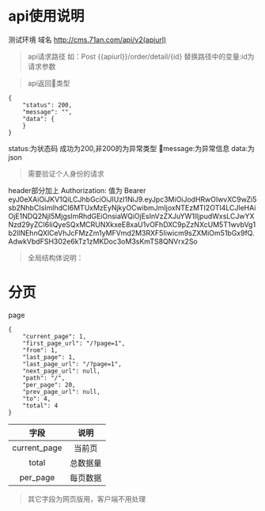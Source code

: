 # api使用说明

测试环境 域名 http://cms.71an.com/api/v2(apiurl)

>api请求路径 如：Post {{apiurl}}/order/detail/{id}
替换路径中的变量:id为请求参数


> api返回类型

```json5
{
    "status": 200,
    "message": "",
    "data": {
    }
}
```
status:为状态码 成功为200,非200的为异常类型
message:为异常信息
data:为json    

>需要验证个人身份的请求

header部分加上
Authorization:
值为 Bearer eyJ0eXAiOiJKV1QiLCJhbGciOiJIUzI1NiJ9.eyJpc3MiOiJodHRwOlwvXC9wZi5sb2NhbCIsImlhdCI6MTUxMzEyNjkyOCwibmJmIjoxNTEzMTI2OTI4LCJleHAiOjE1NDQ2NjI5MjgsImRhdGEiOnsiaWQiOjEsInVzZXJuYW1lIjpudWxsLCJwYXNzd29yZCI6IiQyeSQxMCRUNXkxeE8xaU1vOFhDXC9pZzNXcUM5T1wvbVg1b2llNEhnQXlCeVhJcFMzZm1yMFVmd2M3RXF5Iiwicm9sZXMiOm51bGx9fQ.AdwkVbdFSH302e6kTz1zMKDoc3oM3sKmTS8QNVrx2So


>全局结构体说明：

# 分页
 page
```json5
{
    "current_page": 1, 
    "first_page_url": "/?page=1",
    "from": 1,
    "last_page": 1,
    "last_page_url": "/?page=1",
    "next_page_url": null,
    "path": "/",
    "per_page": 20,
    "prev_page_url": null,
    "to": 4,
    "total": 4
} 
```
|字段|说明|
|:----:|:----:|
|current_page|当前页|
|total|总数据量|
|per_page|每页数据|

>其它字段为网页版用，客户端不用处理

